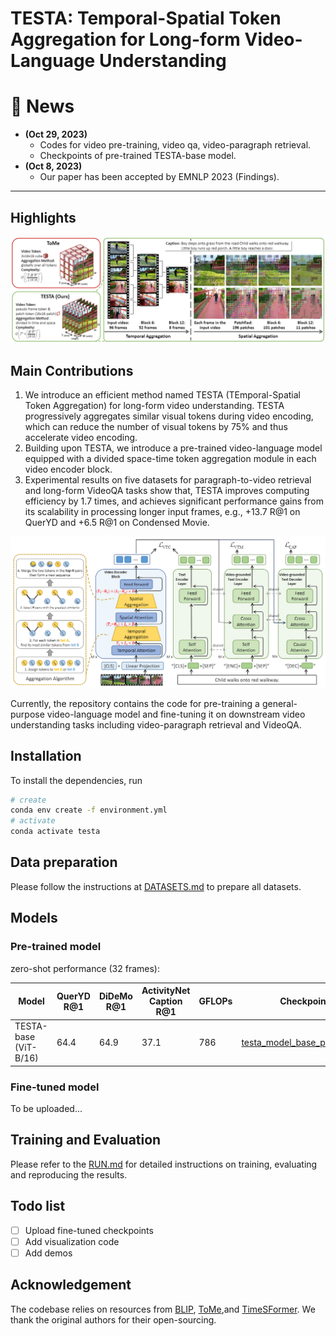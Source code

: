 # TESTA: Temporal-Spatial Token Aggregation for Long-form Video-Language Understanding


# :rocket: News
* **(Oct 29, 2023)** 
  * Codes for video pre-training, video qa, video-paragraph retrieval.
  * Checkpoints of pre-trained TESTA-base model.
* **(Oct 8, 2023)** 
  * Our paper has been accepted by EMNLP 2023 (Findings).
<hr />

## Highlights
![TESTA Visualization](figs/testa.png)

## Main Contributions

1) We introduce an efficient method named TESTA (TEmporal-Spatial Token Aggregation) for long-form video understanding. TESTA progressively aggregates similar visual tokens during video encoding, which can reduce the number of visual tokens by 75% and thus accelerate video encoding.
2) Building upon TESTA, we introduce a pre-trained video-language model equipped with a divided space-time token aggregation module in each video encoder block.
3) Experimental results on five datasets for paragraph-to-video retrieval and long-form VideoQA tasks show that, TESTA improves computing efficiency by 1.7 times, and achieves significant performance gains from its scalability in processing longer input frames, e.g., +13.7 R@1 on QuerYD and +6.5 R@1 on Condensed Movie.

![TESTA Arch](figs/arch.png)

Currently, the repository contains the code for pre-training a general-purpose video-language model and fine-tuning it on downstream video understanding tasks including video-paragraph retrieval and VideoQA.

## Installation

To install the dependencies, run
```bash
# create 
conda env create -f environment.yml
# activate
conda activate testa
```

## Data preparation
Please follow the instructions at [DATASETS.md](docs/DATASETS.md) to prepare all datasets.

## Models

### Pre-trained model

zero-shot performance (32 frames):

| Model                 | QuerYD R@1 | DiDeMo R@1 | ActivityNet Caption R@1 | GFLOPs | Checkpoint                                                                                             |
|-----------------------|------------|------------|-------------------------|--------|--------------------------------------------------------------------------------------------------------|
| TESTA-base (ViT-B/16) | 64.4       | 64.9       | 37.1                    | 786    | [testa_model_base_pretrain.pth](https://huggingface.co/ShuhuaiRen/TESTA_model_base_pretrain/tree/main) |

### Fine-tuned model

To be uploaded...

## Training and Evaluation
Please refer to the [RUN.md](docs/RUN.md) for detailed instructions on training, evaluating and reproducing the results.

## Todo list
- [ ] Upload fine-tuned checkpoints
- [ ] Add visualization code
- [ ] Add demos

## Acknowledgement
The codebase relies on resources from [BLIP](https://github.com/salesforce/BLIP), [ToMe](https://github.com/facebookresearch/ToMe),and [TimeSFormer](https://github.com/facebookresearch/TimeSformer). We thank the original authors for their open-sourcing.
